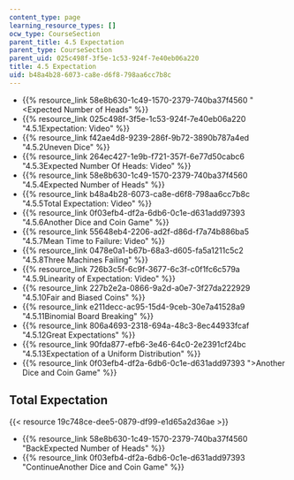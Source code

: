 ```yaml
---
content_type: page
learning_resource_types: []
ocw_type: CourseSection
parent_title: 4.5 Expectation
parent_type: CourseSection
parent_uid: 025c498f-3f5e-1c53-924f-7e40eb06a220
title: 4.5 Expectation
uid: b48a4b28-6073-ca8e-d6f8-798aa6cc7b8c
---
```


*   {{% resource_link 58e8b630-1c49-1570-2379-740ba37f4560 "\<Expected Number of Heads" %}}
*   {{% resource_link 025c498f-3f5e-1c53-924f-7e40eb06a220 "4.5.1Expectation: Video" %}}
*   {{% resource_link f42ae4d8-9239-286f-9b72-3890b787a4ed "4.5.2Uneven Dice" %}}
*   {{% resource_link 264ec427-1e9b-f721-357f-6e77d50cabc6 "4.5.3Expected Number Of Heads: Video" %}}
*   {{% resource_link 58e8b630-1c49-1570-2379-740ba37f4560 "4.5.4Expected Number of Heads" %}}
*   {{% resource_link b48a4b28-6073-ca8e-d6f8-798aa6cc7b8c "4.5.5Total Expectation: Video" %}}
*   {{% resource_link 0f03efb4-df2a-6db6-0c1e-d631add97393 "4.5.6Another Dice and Coin Game" %}}
*   {{% resource_link 55648eb4-2206-ad2f-d86d-f7a74b886ba5 "4.5.7Mean Time to Failure: Video" %}}
*   {{% resource_link 0478e0a1-b67b-68a3-d605-fa5a1211c5c2 "4.5.8Three Machines Failing" %}}
*   {{% resource_link 726b3c5f-6c9f-3677-6c3f-c0f1fc6c579a "4.5.9Linearity of Expectation: Video" %}}
*   {{% resource_link 227b2e2a-0866-9a2d-a0e7-3f27da222929 "4.5.10Fair and Biased Coins" %}}
*   {{% resource_link e211decc-ac95-15d4-9ceb-30e7a41528a9 "4.5.11Binomial Board Breaking" %}}
*   {{% resource_link 806a4693-2318-694a-48c3-8ec44933fcaf "4.5.12Great Expectations" %}}
*   {{% resource_link 90fda877-efb6-3e46-64c0-2e2391cf24bc "4.5.13Expectation of a Uniform Distribution" %}}
*   {{% resource_link 0f03efb4-df2a-6db6-0c1e-d631add97393 "\>Another Dice and Coin Game" %}}

Total Expectation
-----------------

{{< resource 19c748ce-dee5-0879-df99-e1d65a2d36ae >}}

*   {{% resource_link 58e8b630-1c49-1570-2379-740ba37f4560 "BackExpected Number of Heads" %}}
*   {{% resource_link 0f03efb4-df2a-6db6-0c1e-d631add97393 "ContinueAnother Dice and Coin Game" %}}
